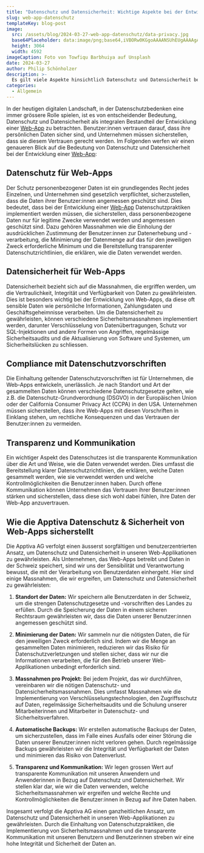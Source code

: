 ```yaml
---
title: "Datenschutz und Datensicherheit: Wichtige Aspekte bei der Entwicklung einer Web-App"
slug: web-app-datenschutz
templateKey: blog-post
image:
  src: /assets/blog/2024-03-27-web-app-datenschutz/data-privacy.jpg
  base64Placeholder: data:image/png;base64,iVBORw0KGgoAAAANSUhEUgAAAAgAAAAFCAIAAAD38zoCAAAACXBIWXMAAAsTAAALEwEAmpwYAAAAiElEQVR4nAF9AIL/AN3f4ODj5O3u8+7u6+Pn6MDDwLatj72tdgDh5Ofz7uXf0rmcglV0YDuShFWrkUi4nkYA4eTo0smxdl0oIQAAKB8PrZ9twq9jsp5MAOHk6N3e3pCOhXl5eJ+ip7m0oZeHVKWSTQDw9Pr6/P/09vzs7Or98cXy5KXo1JPiy5QroFKV80nD0wAAAABJRU5ErkJggg==
  height: 3064
  width: 4592
imageCaption: Foto von Towfiqu Barbhuiya auf Unsplash
date: 2024-03-27
author: Philip Schönholzer
description: >-
  Es gilt viele Aspekte hinsichtlich Datenschutz und Datensicherheit bei der Entwicklung von Web-Apps zu beachten. Einige davon wollen wir in diesem Artikel beleuchten. 
categories:
  - Allgemein
---
```


In der heutigen digitalen Landschaft, in der Datenschutzbedenken eine immer grössere Rolle spielen, ist es von entscheidender Bedeutung, Datenschutz und Datensicherheit als integralen Bestandteil der Entwicklung einer [Web-App](/web-apps/) zu betrachten. Benutzer:innen vertrauen darauf, dass ihre persönlichen Daten sicher sind, und Unternehmen müssen sicherstellen, dass sie diesem Vertrauen gerecht werden. Im Folgenden werfen wir einen genaueren Blick auf die Bedeutung von Datenschutz und Datensicherheit bei der Entwicklung einer [Web-App](/web-apps/):

## Datenschutz für Web-Apps

Der Schutz personenbezogener Daten ist ein grundlegendes Recht jedes Einzelnen, und Unternehmen sind gesetzlich verpflichtet, sicherzustellen, dass die Daten ihrer Benutzer:innen angemessen geschützt sind. Dies bedeutet, dass bei der Entwicklung einer [Web-App](/web-apps/) Datenschutzpraktiken implementiert werden müssen, die sicherstellen, dass personenbezogene Daten nur für legitime Zwecke verwendet werden und angemessen geschützt sind. Dazu gehören Massnahmen wie die Einholung der ausdrücklichen Zustimmung der Benutzer:innen zur Datenerhebung und -verarbeitung, die Minimierung der Datenmenge auf das für den jeweiligen Zweck erforderliche Minimum und die Bereitstellung transparenter Datenschutzrichtlinien, die erklären, wie die Daten verwendet werden.

## Datensicherheit für Web-Apps

Datensicherheit bezieht sich auf die Massnahmen, die ergriffen werden, um die Vertraulichkeit, Integrität und Verfügbarkeit von Daten zu gewährleisten. Dies ist besonders wichtig bei der Entwicklung von Web-Apps, da diese oft sensible Daten wie persönliche Informationen, Zahlungsdaten und Geschäftsgeheimnisse verarbeiten. Um die Datensicherheit zu gewährleisten, können verschiedene Sicherheitsmassnahmen implementiert werden, darunter Verschlüsselung von Datenübertragungen, Schutz vor SQL-Injektionen und andere Formen von Angriffen, regelmässige Sicherheitsaudits und die Aktualisierung von Software und Systemen, um Sicherheitslücken zu schliessen.

## Compliance mit Datenschutzvorschriften

Die Einhaltung geltender Datenschutzvorschriften ist für Unternehmen, die Web-Apps entwickeln, unerlässlich. Je nach Standort und Art der gesammelten Daten können verschiedene Datenschutzgesetze gelten, wie z.B. die Datenschutz-Grundverordnung (DSGVO) in der Europäischen Union oder der California Consumer Privacy Act (CCPA) in den USA. Unternehmen müssen sicherstellen, dass ihre Web-Apps mit diesen Vorschriften in Einklang stehen, um rechtliche Konsequenzen und das Vertrauen der Benutzer:innen zu vermeiden.

## Transparenz und Kommunikation

Ein wichtiger Aspekt des Datenschutzes ist die transparente Kommunikation über die Art und Weise, wie die Daten verwendet werden. Dies umfasst die Bereitstellung klarer Datenschutzrichtlinien, die erklären, welche Daten gesammelt werden, wie sie verwendet werden und welche Kontrollmöglichkeiten die Benutzer:innen haben. Durch offene Kommunikation können Unternehmen das Vertrauen ihrer Benutzer:innen stärken und sicherstellen, dass diese sich wohl dabei fühlen, ihre Daten der Web-App anzuvertrauen.

## Wie die Apptiva Datenschutz & Sicherheit von Web-Apps sicherstellt

Die Apptiva AG verfolgt einen äusserst sorgfältigen und benutzerzentrierten Ansatz, um Datenschutz und Datensicherheit in unseren Web-Applikationen zu gewährleisten. Als Unternehmen, das Web-Apps betreibt und Daten in der Schweiz speichert, sind wir uns der Sensibilität und Verantwortung bewusst, die mit der Verarbeitung von Benutzerdaten einhergeht. Hier sind einige Massnahmen, die wir ergreifen, um Datenschutz und Datensicherheit zu gewährleisten:

1. **Standort der Daten:**
   Wir speichern alle Benutzerdaten in der Schweiz, um die strengen Datenschutzgesetze und -vorschriften des Landes zu erfüllen. Durch die Speicherung der Daten in einem sicheren Rechtsraum gewährleisten wir, dass die Daten unserer Benutzer:innen angemessen geschützt sind.

2. **Minimierung der Daten:**
   Wir sammeln nur die nötigsten Daten, die für den jeweiligen Zweck erforderlich sind. Indem wir die Menge an gesammelten Daten minimieren, reduzieren wir das Risiko für Datenschutzverletzungen und stellen sicher, dass wir nur die Informationen verarbeiten, die für den Betrieb unserer Web-Applikationen unbedingt erforderlich sind.

3. **Massnahmen pro Projekt:**
   Bei jedem Projekt, das wir durchführen, vereinbaren wir die nötigen Datenschutz- und Datensicherheitsmassnahmen. Dies umfasst Massnahmen wie die Implementierung von Verschlüsselungstechnologien, den Zugriffsschutz auf Daten, regelmässige Sicherheitsaudits und die Schulung unserer Mitarbeiterinnen und Mitarbeiter in Datenschutz- und Sicherheitsverfahren.

4. **Automatische Backups:**
   Wir erstellen automatische Backups der Daten, um sicherzustellen, dass im Falle eines Ausfalls oder einer Störung die Daten unserer Benutzer:innen nicht verloren gehen. Durch regelmässige Backups gewährleisten wir die Integrität und Verfügbarkeit der Daten und minimieren das Risiko von Datenverlust.

5. **Transparenz und Kommunikation:**
   Wir legen grossen Wert auf transparente Kommunikation mit unseren Anwendern und Anwenderinnen in Bezug auf Datenschutz und Datensicherheit. Wir stellen klar dar, wie wir die Daten verwenden, welche Sicherheitsmassnahmen wir ergreifen und welche Rechte und Kontrollmöglichkeiten die Benutzer:innen in Bezug auf ihre Daten haben.

Insgesamt verfolgt die Apptiva AG einen ganzheitlichen Ansatz, um Datenschutz und Datensicherheit in unseren Web-Applikationen zu gewährleisten. Durch die Einhaltung von Datenschutzpraktiken, die Implementierung von Sicherheitsmassnahmen und die transparente Kommunikation mit unseren Benutzern und Benutzerinnen streben wir eine hohe Integrität und Sicherheit der Daten an.
